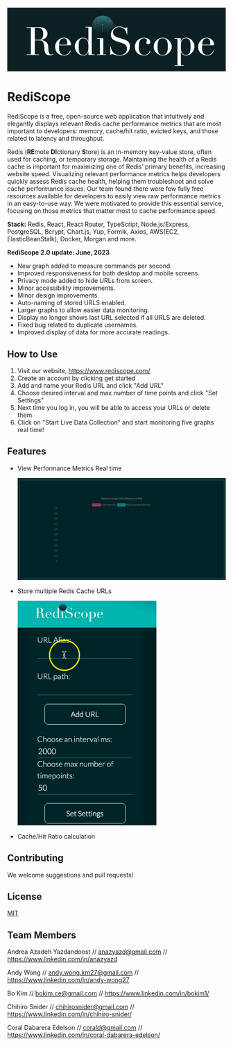 ![RediScope-Logo](https://github.com/oslabs-beta/RediScope/raw/main/src/components/images/Rediscope-banner.png)

# RediScope

RediScope is a free, open-source web application that intuitively and elegantly displays relevant Redis cache performance metrics that are most important to developers: memory, cache/hit ratio, evicted keys, and those related to latency and throughput.

Redis (**RE**mote **DI**ctionary **S**tore) is an in-memory key-value store, often used for caching, or temporary storage. Maintaining the health of a Redis cache is important for maximizing one of Redis’ primary benefits, increasing website speed. Visualizing relevant performance metrics helps developers quickly assess Redis cache health, helping them troubleshoot and solve cache performance issues. Our team found there were few fully free resources available for developers to easily view raw performance metrics in an easy-to-use way. We were motivated to provide this essential service, focusing on those metrics that matter most to cache performance speed.

**Stack:** Redis, React, React Router, TypeScript, Node.js/Express, PostgreSQL, Bcrypt, Chart.js, Yup, Formik, Axios, AWS(EC2, ElasticBeanStalk), Docker, Morgan and more.

**RediScope 2.0 update: June, 2023**
- New graph added to measure commands per second.
- Improved responsiveness for both desktop and mobile screens.
- Privacy mode added to hide URLs from screen.
- Minor accessibility improvements.
- Minor design improvements.
- Auto-naming of stored URLS enabled.
- Larger graphs to allow easier data monitoring.
- Display no longer shows last URL selected if all URLS are deleted.
- Fixed bug related to duplicate usernames.
- Improved display of data for more accurate readings.

## How to Use

1. Visit our website, https://www.rediscope.com/
2. Create an account by clicking get started
3. Add and name your Redis URL and click "Add URL"
4. Choose desired interval and max number of time points and click "Set Settings"
5. Next time you log in, you will be able to access your URLs or delete them
6. Click on "Start Live Data Collection" and start monitoring five graphs real time!

## Features

- View Performance Metrics Real time

  ![metrics-gif](https://github.com/oslabs-beta/RediScope/raw/fix-pathing-images/public/assets/giphygraph.gif)

- Store multiple Redis Cache URLs

  ![adding-URL](https://github.com/oslabs-beta/RediScope/raw/r2dev/src/components/images/adding%20URL.gif)

- Cache/Hit Ratio calculation

## Contributing

We welcome suggestions and pull requests!

## License

[MIT](https://choosealicense.com/licenses/mit/)

## Team Members

Andrea Azadeh Yazdandoost // 
anazyazd@gmail.com // 
https://www.linkedin.com/in/anazyazd

Andy Wong //
andy.wong.km27@gmail.com //
https://www.linkedin.com/in/andy-wong27

Bo Kim //
bokim.ce@gmail.com //
https://www.linkedin.com/in/bokim1/

Chihiro Snider //
chihirosnider@gmail.com //
https://www.linkedin.com/in/chihiro-snider/

Coral Dabarera Edelson //
corald@gmail.com //
https://www.linkedin.com/in/coral-dabarera-edelson/
